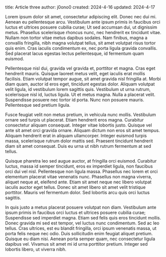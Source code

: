 title:      Article three
author:     j0ono0
created:    2024-4-16
updated:   2024-4-17

Lorem ipsum dolor sit amet, consectetur adipiscing elit. Donec nec dui mi. Aenean eu pellentesque arcu. Vestibulum ante ipsum primis in faucibus orci luctus et ultrices posuere cubilia curae; Ut sed accumsan dui, ut dignissim metus. Phasellus scelerisque rhoncus nunc, nec hendrerit ex tincidunt vitae. Nullam non tortor vitae metus dapibus sodales. Nam finibus, magna a convallis fringilla, nibh magna volutpat tellus, sit amet volutpat risus tortor quis enim. Cras iaculis condimentum ex, nec porta ligula gravida convallis. Sed placerat lacus egestas lectus pellentesque, id fermentum quam euismod.

Pellentesque nisl dui, gravida vel gravida et, porttitor et magna. Cras eget hendrerit mauris. Quisque laoreet metus velit, eget iaculis erat mollis facilisis. Etiam volutpat tempor augue, sit amet gravida nisl fringilla at. Morbi diam quam, auctor id eros eget, tincidunt egestas dolor. Aliquam volutpat velit ligula, id vestibulum lorem sagittis quis. Vestibulum ut urna rutrum, scelerisque nisl id, luctus ligula. Ut et metus magna. Nulla a placerat velit. Suspendisse posuere nec tortor id porta. Nunc non posuere mauris. Pellentesque sed pretium ligula.

Fusce feugiat velit non metus pretium, in vehicula nunc mollis. Vestibulum ornare sed turpis ut placerat. Etiam hendrerit eros magna. Curabitur consectetur aliquam consequat. Integer vitae lobortis justo. Quisque vel ante sit amet orci gravida ornare. Aliquam dictum non eros sit amet tempus. Aliquam hendrerit erat in aliquam ullamcorper. Integer euismod turpis massa, scelerisque rutrum dolor mattis sed. Praesent tincidunt hendrerit diam sit amet consequat. Duis eu urna ut nibh rutrum fermentum at sed tellus.

Quisque pharetra leo sed augue auctor, at fringilla orci euismod. Curabitur luctus, massa id semper tincidunt, eros ex imperdiet ligula, non faucibus orci dui vel nisl. Pellentesque non ligula massa. Phasellus nec lorem et orci elementum placerat vitae venenatis nunc. Phasellus non magna viverra, aliquet neque at, eleifend ante. Etiam sit amet neque nec libero volutpat iaculis auctor eget tellus. Donec sit amet libero sit amet velit tristique porttitor. Mauris vel fermentum dolor. Sed lobortis arcu quis orci luctus sagittis.

In quis justo a metus placerat posuere volutpat non diam. Vestibulum ante ipsum primis in faucibus orci luctus et ultrices posuere cubilia curae; Suspendisse sed imperdiet magna. Etiam sed felis quis eros tincidunt mollis. Donec gravida mi sed est tempor, vel luctus nunc condimentum. Sed ac leo tellus. Cras ultrices, est eu blandit fringilla, orci ipsum venenatis massa, ut porta felis neque nec odio. Duis sollicitudin enim feugiat aliquet pretium. Quisque eu diam nisi. Aenean porta semper quam, nec consectetur ligula dapibus vel. Vivamus sit amet mi id urna porttitor pretium. Integer sed lobortis libero, ut viverra nibh. 